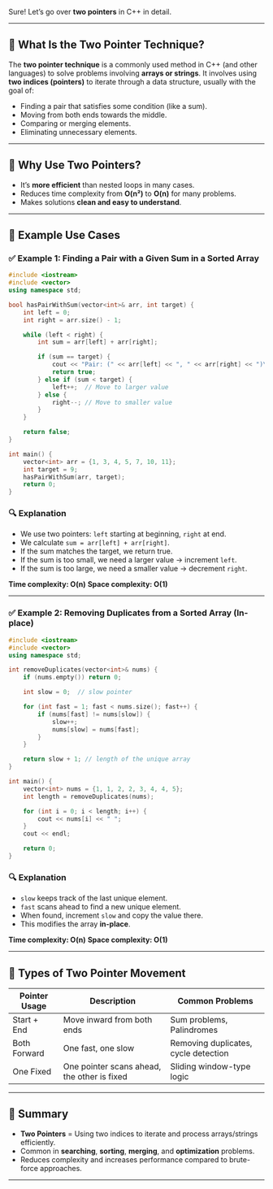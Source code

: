Sure! Let’s go over **two pointers** in C++ in detail.

---

## 🔹 What Is the Two Pointer Technique?

The **two pointer technique** is a commonly used method in C++ (and other languages) to solve problems involving **arrays or strings**. It involves using **two indices (pointers)** to iterate through a data structure, usually with the goal of:

* Finding a pair that satisfies some condition (like a sum).
* Moving from both ends towards the middle.
* Comparing or merging elements.
* Eliminating unnecessary elements.

---

## 🔸 Why Use Two Pointers?

* It’s **more efficient** than nested loops in many cases.
* Reduces time complexity from **O(n²)** to **O(n)** for many problems.
* Makes solutions **clean and easy to understand**.

---

## 🔹 Example Use Cases

### ✅ Example 1: Finding a Pair with a Given Sum in a Sorted Array

```cpp
#include <iostream>
#include <vector>
using namespace std;

bool hasPairWithSum(vector<int>& arr, int target) {
    int left = 0;
    int right = arr.size() - 1;

    while (left < right) {
        int sum = arr[left] + arr[right];

        if (sum == target) {
            cout << "Pair: (" << arr[left] << ", " << arr[right] << ")\n";
            return true;
        } else if (sum < target) {
            left++;  // Move to larger value
        } else {
            right--; // Move to smaller value
        }
    }

    return false;
}

int main() {
    vector<int> arr = {1, 3, 4, 5, 7, 10, 11};
    int target = 9;
    hasPairWithSum(arr, target);
    return 0;
}
```

### 🔍 Explanation

* We use two pointers: `left` starting at beginning, `right` at end.
* We calculate `sum = arr[left] + arr[right]`.
* If the sum matches the target, we return true.
* If the sum is too small, we need a larger value → increment `left`.
* If the sum is too large, we need a smaller value → decrement `right`.

**Time complexity: O(n)**
**Space complexity: O(1)**

---

### ✅ Example 2: Removing Duplicates from a Sorted Array (In-place)

```cpp
#include <iostream>
#include <vector>
using namespace std;

int removeDuplicates(vector<int>& nums) {
    if (nums.empty()) return 0;

    int slow = 0;  // slow pointer

    for (int fast = 1; fast < nums.size(); fast++) {
        if (nums[fast] != nums[slow]) {
            slow++;
            nums[slow] = nums[fast];
        }
    }

    return slow + 1; // length of the unique array
}

int main() {
    vector<int> nums = {1, 1, 2, 2, 3, 4, 4, 5};
    int length = removeDuplicates(nums);

    for (int i = 0; i < length; i++) {
        cout << nums[i] << " ";
    }
    cout << endl;

    return 0;
}
```

### 🔍 Explanation

* `slow` keeps track of the last unique element.
* `fast` scans ahead to find a new unique element.
* When found, increment `slow` and copy the value there.
* This modifies the array **in-place**.

**Time complexity: O(n)**
**Space complexity: O(1)**

---

## 🔹 Types of Two Pointer Movement

| Pointer Usage | Description                                 | Common Problems                      |
| ------------- | ------------------------------------------- | ------------------------------------ |
| Start + End   | Move inward from both ends                  | Sum problems, Palindromes            |
| Both Forward  | One fast, one slow                          | Removing duplicates, cycle detection |
| One Fixed     | One pointer scans ahead, the other is fixed | Sliding window-type logic            |

---

## 🔸 Summary

* **Two Pointers** = Using two indices to iterate and process arrays/strings efficiently.
* Common in **searching**, **sorting**, **merging**, and **optimization** problems.
* Reduces complexity and increases performance compared to brute-force approaches.

---

